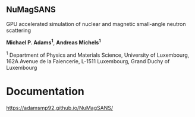 ## NuMagSANS
GPU accelerated simulation of nuclear and magnetic small-angle neutron scattering

**Michael P. Adams<sup>1</sup>**, **Andreas Michels<sup>1</sup>**

<sup>1</sup> Department of Physics and Materials Science, University of Luxembourg, 162A Avenue de la Faiencerie, L-1511 Luxembourg, Grand Duchy of Luxembourg

# Documentation

https://adamsmp92.github.io/NuMagSANS/
